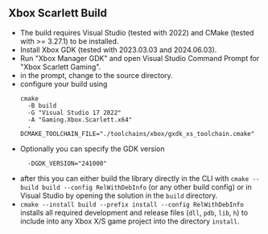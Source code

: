 ## Xbox Scarlett Build

* The build requires Visual Studio (tested with 2022) and CMake (tested with >= 3.27.1) to be installed.
* Install Xbox GDK (tested with 2023.03.03 and 2024.06.03).
* Run "Xbox Manager GDK" and open Visual Studio Command Prompt for "Xbox Scarlett Gaming".
* in the prompt, change to the source directory.
* configure your build using 
  ```
  cmake 
    -B build 
    -G "Visual Studio 17 2022" 
    -A "Gaming.Xbox.Scarlett.x64" 
    -DCMAKE_TOOLCHAIN_FILE="./toolchains/xbox/gxdk_xs_toolchain.cmake"
  ```
* Optionally you can specify the GDK version
  ```
    -DGDK_VERSION="241000"
  ```
* after this you can either build the library directly in the CLI with 
  `cmake --build build --config RelWithDebInfo` (or any other build config)
  or in Visual Studio by opening the solution in the `build` directory.
* `cmake --install build --prefix install --config RelWithDebInfo` installs all required development and release files 
  (`dll`, `pdb`, `lib`, `h`) to include into any Xbox X/S game project into the directory `install`.
